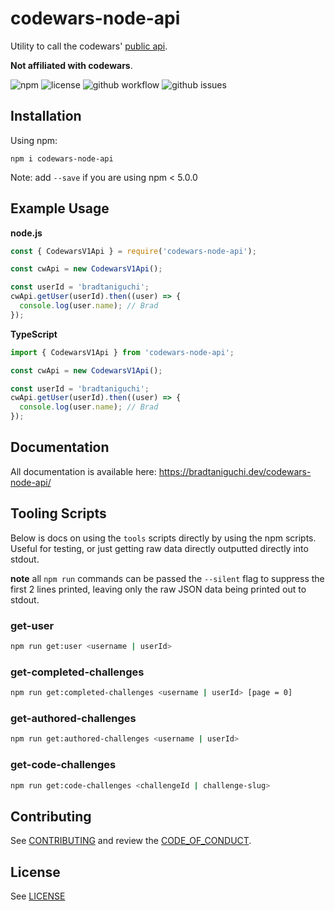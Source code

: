 # codewars-node-api

Utility to call the codewars' [public api](https://dev.codewars.com/#introduction).

**Not affiliated with codewars**.

<img alt="npm" src="https://img.shields.io/npm/v/codewars-node-api?style=flat-square"> <img alt="license" src="https://img.shields.io/github/license/bradtaniguchi/codewars-node-api?style=flat-square"> <img alt="github workflow" src="https://img.shields.io/github/workflow/status/bradtaniguchi/codewars-node-api/on-push-workflow?style=flat-square"> <img alt="github issues" src="https://img.shields.io/github/issues/bradtaniguchi/codewars-node-api?style=flat-square">

## Installation

Using npm:

```
npm i codewars-node-api
```

Note: add `--save` if you are using npm < 5.0.0

## Example Usage

**node.js**

```js
const { CodewarsV1Api } = require('codewars-node-api');

const cwApi = new CodewarsV1Api();

const userId = 'bradtaniguchi';
cwApi.getUser(userId).then((user) => {
  console.log(user.name); // Brad
});
```

**TypeScript**

```js
import { CodewarsV1Api } from 'codewars-node-api';

const cwApi = new CodewarsV1Api();

const userId = 'bradtaniguchi';
cwApi.getUser(userId).then((user) => {
  console.log(user.name); // Brad
});
```

## Documentation

All documentation is available here:
https://bradtaniguchi.dev/codewars-node-api/

## Tooling Scripts

Below is docs on using the `tools` scripts directly by using the npm scripts. Useful for testing, or
just getting raw data directly outputted directly into stdout.

**note** all `npm run` commands can be passed the `--silent` flag to suppress the first 2 lines printed, leaving only the raw JSON data being printed out to stdout.

### get-user

```bash
npm run get:user <username | userId>
```

### get-completed-challenges

```bash
npm run get:completed-challenges <username | userId> [page = 0]
```

### get-authored-challenges

```bash
npm run get:authored-challenges <username | userId>
```

### get-code-challenges

```bash
npm run get:code-challenges <challengeId | challenge-slug>
```

## Contributing

See [CONTRIBUTING](./CONTRIBUTING.md) and review the [CODE_OF_CONDUCT](./CODE_OF_CONDUCT).

## License

See [LICENSE](./LICENSE)
